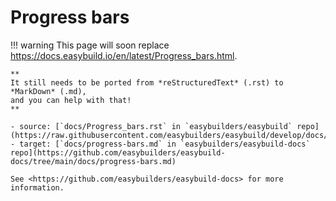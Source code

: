 # Progress bars

!!! warning
    This page will soon replace <https://docs.easybuild.io/en/latest/Progress_bars.html>.

    **
    It still needs to be ported from *reStructuredText* (.rst) to *MarkDown* (.md),  
    and you can help with that!
    **

    - source: [`docs/Progress_bars.rst` in `easybuilders/easybuild` repo](https://raw.githubusercontent.com/easybuilders/easybuild/develop/docs/Progress_bars.rst)
    - target: [`docs/progress-bars.md` in `easybuilders/easybuild-docs` repo](https://github.com/easybuilders/easybuild-docs/tree/main/docs/progress-bars.md)

    See <https://github.com/easybuilders/easybuild-docs> for more information.

